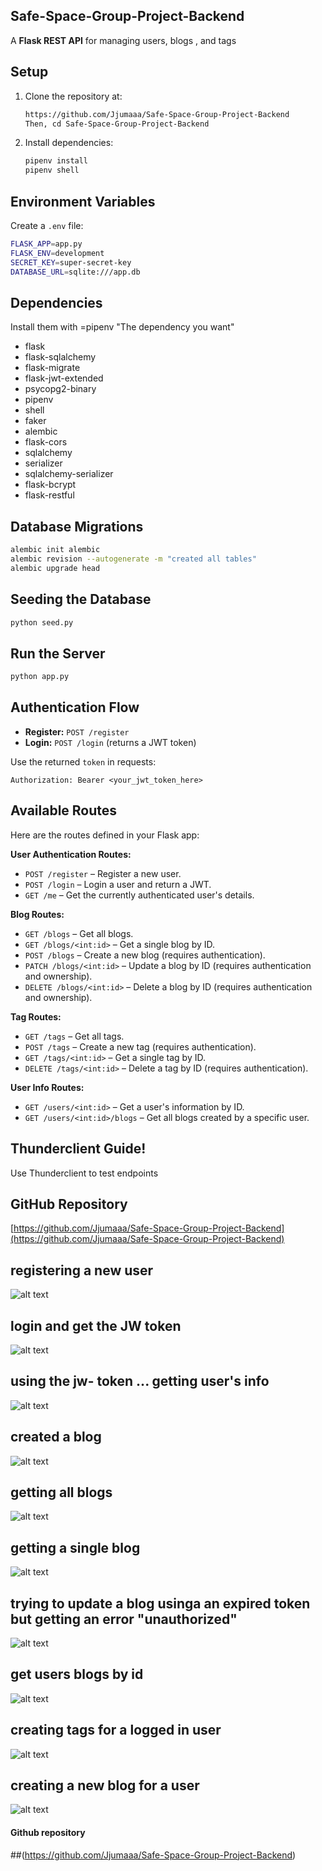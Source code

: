 ## Safe-Space-Group-Project-Backend


A **Flask REST API** 
for managing users, blogs , and tags 

## Setup

1. Clone the repository at:

   ```bash
   https://github.com/Jjumaaa/Safe-Space-Group-Project-Backend
   Then, cd Safe-Space-Group-Project-Backend
   ```
2. Install dependencies:

   ```bash
   pipenv install
   pipenv shell
   ```

## Environment Variables

Create a `.env` file:

```bash
FLASK_APP=app.py
FLASK_ENV=development
SECRET_KEY=super-secret-key
DATABASE_URL=sqlite:///app.db
```

## Dependencies

Install them with =pipenv "The dependency you want"

* flask
* flask-sqlalchemy
* flask-migrate
* flask-jwt-extended
* psycopg2-binary
* pipenv
* shell
* faker
* alembic
* flask-cors
* sqlalchemy
* serializer
* sqlalchemy-serializer
* flask-bcrypt
* flask-restful

## Database Migrations

```bash
alembic init alembic
alembic revision --autogenerate -m "created all tables"
alembic upgrade head
```

## Seeding the Database

```bash
python seed.py
```

## Run the Server

```bash
python app.py
```

## Authentication Flow

* **Register:** `POST /register`
* **Login:** `POST /login` (returns a JWT token)

Use the returned `token` in requests:

```
Authorization: Bearer <your_jwt_token_here>
```

## Available Routes
Here are the routes defined in your Flask app:

**User Authentication Routes:**

* `POST /register` – Register a new user.
* `POST /login` – Login a user and return a JWT.
* `GET /me` – Get the currently authenticated user's details.

**Blog Routes:**

* `GET /blogs` – Get all blogs.
* `GET /blogs/<int:id>` – Get a single blog by ID.
* `POST /blogs` – Create a new blog (requires authentication).
* `PATCH /blogs/<int:id>` – Update a blog by ID (requires authentication and ownership).
* `DELETE /blogs/<int:id>` – Delete a blog by ID (requires authentication and ownership).

**Tag Routes:**

* `GET /tags` – Get all tags.
* `POST /tags` – Create a new tag (requires authentication).
* `GET /tags/<int:id>` – Get a single tag by ID.
* `DELETE /tags/<int:id>` – Delete a tag by ID (requires authentication).

**User Info Routes:**

* `GET /users/<int:id>` – Get a user's information by ID.
* `GET /users/<int:id>/blogs` – Get all blogs created by a specific user.


## Thunderclient Guide!

Use Thunderclient to test endpoints 

## GitHub Repository

[https://github.com/Jjumaaa/Safe-Space-Group-Project-Backend](https://github.com/Jjumaaa/Safe-Space-Group-Project-Backend)


## registering a new user
![alt text](screenshots/registeruser.png) 

## login and get the JW token

![alt text](screenshots/loginuser.png) 

## using the jw- token ... getting user's info 

![alt text](screenshots/getinfoonuser.png)  

## created a blog 
![alt text](screenshots/creatingablog.png) 

## getting all blogs 

![alt text](screenshots/getallblogstrue.png) 

## getting a single blog
![alt text](screenshots/getblogsbyid.png) 

## trying to update a blog usinga an expired token but getting an error "unauthorized"

![alt text](screenshots/getblogsforauserbyidunauthorized.png)

##  get users blogs by id 
![alt text](screenshots/getauser'sblogsbyid.png)

##  creating tags for a logged in user
![alt text](screenshots/creatingatag.png) 

##  creating a new blog for a user
![alt text](screenshots/creatingablog.png) 


#### Github repository

##(https://github.com/Jjumaaa/Safe-Space-Group-Project-Backend)
